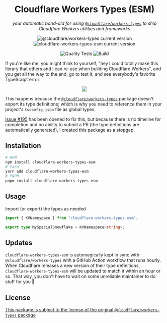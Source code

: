 <div align="center">
  <h1>Cloudflare Workers Types (ESM)</h1>
  <em>your automatic band-aid for using <a href="https://github.com/cloudflare/workers-types"><code>@cloudflare/workers-types</code></a> to ship Cloudflare Workers utilities and frameworks</em>
  <p>
  <img alt="@cloudflare/workers-types current version" src="https://img.shields.io/npm/v/@cloudflare/workers-types?color=F48120&label=%40cloudflare%2Fworkers-types&logo=cloudflare&style=for-the-badge">
  <img alt="cloudflare-workers-types-esm current version" src="https://img.shields.io/npm/v/cloudflare-workers-types-esm?color=003682&label=cloudflare-workers-types-esm&style=for-the-badge">
  </p>
  <p>
  <img alt="Quality Tests" src="https://img.shields.io/github/workflow/status/thatmattlove/cloudflare-workers-types-esm/Quality?label=Tests&style=for-the-badge">
  <img alt="Build" src="https://img.shields.io/github/workflow/status/thatmattlove/cloudflare-workers-types-esm/Build?label=Build&style=for-the-badge">
  </p>
</div>

If you're like me, you might think to yourself, "hey I could totally make this library that others and I can re-use when building Cloudflare Workers", and you get all the way to the end, go to test it, and see everybody's favorite TypeScript error:

<div align="center">
	<img src="https://res.cloudinary.com/hyperglass/image/upload/v1664200977/Screen_Shot_2022-09-26_at_10.01.26_mc7wgw.png">
</div>

This happens because the [`@cloudflare/workers-types`](https://github.com/cloudflare/workers-types) package doesn't export its type definitions; which is why you need to reference them in your project's `tsconfig.json` file as global types.

[Issue #195](https://github.com/cloudflare/workers-types/issues/195) has been opened to fix this, but because there is no timeline for completion and no ability to submit a PR (the type definitions are automatically generated), I created this package as a stopgap.

## Installation

```bash
# NPM
npm install cloudflare-workers-types-esm
# Yarn
yarn add cloudflare-workers-types-esm
# PNPM
pnpm install cloudflare-workers-types-esm
```

## Usage

Import (or export) the types as needed

```ts
import { KVNamespace } from "cloudflare-workers-types-esm";

export type MySpecialSnowflake = KVNamespace<string>;
```

## Updates

`cloudflare-workers-types-esm` is automagically kept in sync with `@cloudflare/workers-types` with a GitHub Action workflow that runs hourly. When Cloudflare releases a new version of their type definitions, `cloudflare-workers-types-esm` will be updated to match it within an hour or so. That way, you don't have to wait on some unreliable maintainer to do stuff for you 👀

## License

[This package is subject to the license of the original `@cloudflare/workers-types` package](https://github.com/cloudflare/workers-types/blob/master/LICENSE)
